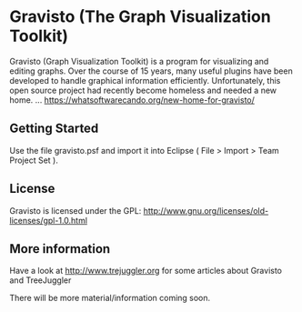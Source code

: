 # Gravisto (The Graph Visualization Toolkit)

Gravisto (Graph Visualization Toolkit) is a program for visualizing and editing graphs.
Over the course of 15 years, many useful plugins have been developed to handle graphical information efficiently.
Unfortunately, this open source project had recently become homeless and needed a new home.
... https://whatsoftwarecando.org/new-home-for-gravisto/

## Getting Started

Use the file gravisto.psf and import it into Eclipse ( File > Import > Team Project Set ).

## License

Gravisto is licensed under the GPL: http://www.gnu.org/licenses/old-licenses/gpl-1.0.html

## More information

Have a look at http://www.trejuggler.org for some articles about Gravisto and TreeJuggler

There will be more material/information coming soon.
